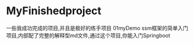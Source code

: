# MyFinishedproject
一些我成功完成的项目,并且是极好的练手项目
01myDemo      ssm框架的简单入门项目,内部配了完整的解释型md文件,通过这个项目,你能入门Springboot
